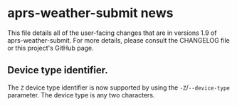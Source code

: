 # aprs-weather-submit news

This file details all of the user-facing changes that are in versions 1.9 of aprs-weather-submit. For more details, please consult the CHANGELOG file or this project's GitHub page.

## Device type identifier.
The `Z` device type identifier is now supported by using the `-Z`/`--device-type` parameter.  The device type is any two characters.

